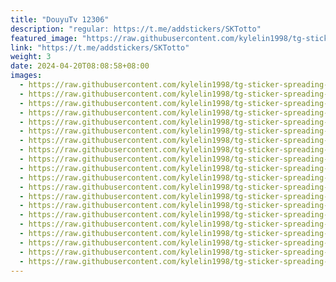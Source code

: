 ```yaml
---
title: "DouyuTv 12306"
description: "regular: https://t.me/addstickers/SKTotto"
featured_image: "https://raw.githubusercontent.com/kylelin1998/tg-sticker-spreading-worldwide-images/main/img/9236f9a3-22fd-426f-8e22-774e3e57dd21.jpg"
link: "https://t.me/addstickers/SKTotto"
weight: 3
date: 2024-04-20T08:08:58+08:00
images:
  - https://raw.githubusercontent.com/kylelin1998/tg-sticker-spreading-worldwide-images/main/img/9236f9a3-22fd-426f-8e22-774e3e57dd21.jpg
  - https://raw.githubusercontent.com/kylelin1998/tg-sticker-spreading-worldwide-images/main/img/aad6a2e1-b54e-4b31-95fa-c7495a992d8f.jpg
  - https://raw.githubusercontent.com/kylelin1998/tg-sticker-spreading-worldwide-images/main/img/84feedf9-de93-4468-bf9d-67235251a079.jpg
  - https://raw.githubusercontent.com/kylelin1998/tg-sticker-spreading-worldwide-images/main/img/c6f46db5-5144-4dc7-b8cd-2d574e8124f0.jpg
  - https://raw.githubusercontent.com/kylelin1998/tg-sticker-spreading-worldwide-images/main/img/7616385f-6487-432f-b79d-cfa1ec6a3a84.jpg
  - https://raw.githubusercontent.com/kylelin1998/tg-sticker-spreading-worldwide-images/main/img/374408bb-18fb-4623-916b-38802dfd0789.jpg
  - https://raw.githubusercontent.com/kylelin1998/tg-sticker-spreading-worldwide-images/main/img/233ab265-e012-489d-bd3c-273dfc1a2087.jpg
  - https://raw.githubusercontent.com/kylelin1998/tg-sticker-spreading-worldwide-images/main/img/5a89f2a9-3580-45cf-87d8-ff03a7319676.jpg
  - https://raw.githubusercontent.com/kylelin1998/tg-sticker-spreading-worldwide-images/main/img/f8b14846-d3c3-4c1f-85e8-89bb21c71fdb.jpg
  - https://raw.githubusercontent.com/kylelin1998/tg-sticker-spreading-worldwide-images/main/img/93d07245-e43a-4d65-b1f4-c45127f69604.jpg
  - https://raw.githubusercontent.com/kylelin1998/tg-sticker-spreading-worldwide-images/main/img/2558c821-eccb-4be8-a6e5-73b0c8a495f3.jpg
  - https://raw.githubusercontent.com/kylelin1998/tg-sticker-spreading-worldwide-images/main/img/c43b5a5b-d248-459f-8e1a-cdfb3c60dbb1.jpg
  - https://raw.githubusercontent.com/kylelin1998/tg-sticker-spreading-worldwide-images/main/img/dc135cf1-b707-4058-9795-ed13d5e2031e.jpg
  - https://raw.githubusercontent.com/kylelin1998/tg-sticker-spreading-worldwide-images/main/img/f2873a0a-1ffa-4bbb-9dea-efde65e10f7a.jpg
  - https://raw.githubusercontent.com/kylelin1998/tg-sticker-spreading-worldwide-images/main/img/2825745b-5493-49b2-bfd1-a329bef74a17.jpg
  - https://raw.githubusercontent.com/kylelin1998/tg-sticker-spreading-worldwide-images/main/img/b61eb77a-a63d-490d-a7ae-0120861bc143.jpg
  - https://raw.githubusercontent.com/kylelin1998/tg-sticker-spreading-worldwide-images/main/img/acf487fb-c9ad-4be7-9eef-573c1dda94a0.jpg
  - https://raw.githubusercontent.com/kylelin1998/tg-sticker-spreading-worldwide-images/main/img/f46e7758-6e54-4038-b560-103bf0ef2959.jpg
  - https://raw.githubusercontent.com/kylelin1998/tg-sticker-spreading-worldwide-images/main/img/f67538b7-6520-450a-be48-94f33ec0074d.jpg
  - https://raw.githubusercontent.com/kylelin1998/tg-sticker-spreading-worldwide-images/main/img/baf5b383-2ba0-4f16-9992-db901def7046.jpg
---
```

